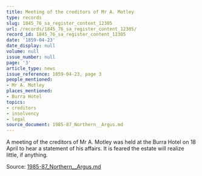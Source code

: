 ```yaml
---
title: Meeting of the creditors of Mr A. Motley
type: records
slug: 1845_76_sa_register_content_12305
url: /records/1845_76_sa_register_content_12305/
record_id: 1845_76_sa_register_content_12305
date: '1859-04-23'
date_display: null
volume: null
issue_number: null
page: '3'
article_type: news
issue_reference: 1859-04-23, page 3
people_mentioned:
- Mr A. Motley
places_mentioned:
- Burra Hotel
topics:
- creditors
- insolvency
- legal
source_document: 1985-87_Northern__Argus.md
---
```


A meeting of the creditors of Mr A. Motley was held at the Burra Hotel on 18 April to hear a statement of his affairs.  It is feared the estate will realize little, if anything.

Source: [1985-87_Northern__Argus.md](/downloads/markdown/1985-87_Northern__Argus.md)
